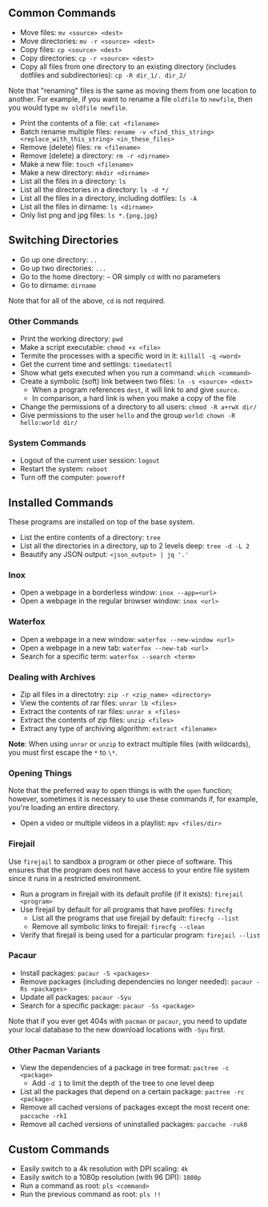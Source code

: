 ## Common Commands

- Move files: `mv <source> <dest>`
- Move directories: `mv -r <source> <dest>`
- Copy files: `cp <source> <dest>`
- Copy directories: `cp -r <source> <dest>`
- Copy all files from one directory to an existing directory (includes dotfiles and subdirectories): `cp -R dir_1/. dir_2/`

Note that "renaming" files is the same as moving them from one location to another. For example, if you want to rename a file `oldfile` to `newfile`, then you would type `mv oldfile newfile`.

- Print the contents of a file: `cat <filename>`
- Batch rename multiple files: `rename -v <find_this_string> <replace_with_this_string> <in_these_files>`
- Remove (delete) files: `rm <filename>`
- Remove (delete) a directory: `rm -r <dirname>`
- Make a new file: `touch <filename>`
- Make a new directory: `mkdir <dirname>`
- List all the files in a directory: `ls`
- List all the directories in a directory: `ls -d */`
- List all the files in a directory, including dotfiles: `ls -A`
- List all the files in dirname: `ls <dirname>`
- Only list png and jpg files: `ls *.{png,jpg}`

## Switching Directories

- Go up one directory: `..`
- Go up two directories: `...`
- Go to the home directory: `~` OR simply `cd` with no parameters
- Go to dirname: `dirname`

Note that for all of the above, `cd` is not required.

### Other Commands

- Print the working directory: `pwd`
- Make a script executable: `chmod +x <file>`
- Termite the processes with a specific word in it: `killall -q <word>`
- Get the current time and settings: `timedatectl`
- Show what gets executed when you run a command: `which <command>`
- Create a symbolic (soft) link between two files: `ln -s <source> <dest>`
    - When a program references `dest`, it will link to and give `source`.
    - In comparison, a hard link is when you make a copy of the file
- Change the permissions of a directory to all users: `chmod -R a+rwX dir/`
- Give permissions to the user `hello` and the group `world`: `chown -R hello:world dir/`

### System Commands

- Logout of the current user session: `logout`
- Restart the system: `reboot`
- Turn off the computer: `poweroff`

## Installed Commands

These programs are installed on top of the base system.

- List the entire contents of a directory: `tree`
- List all the directories in a directory, up to 2 levels deep: `tree -d -L 2`
- Beautify any JSON output: `<json_output> | jq '.'`

### Inox

- Open a webpage in a borderless window: `inox --app=<url>`
- Open a webpage in the regular browser window: `inox <url>`

### Waterfox

- Open a webpage in a new window: `waterfox --new-window <url>`
- Open a webpage in a new tab: `waterfox --new-tab <url>`
- Search for a specific term: `waterfox --search <term>`

### Dealing with Archives

- Zip all files in a directotry: `zip -r <zip_name> <directory>`
- View the contents of rar files: `unrar lb <files>`
- Extract the contents of rar files: `unrar x <files>`
- Extract the contents of zip files: `unzip <files>`
- Extract any type of archiving algorithm: `extract <filename>`

**Note**: When using `unrar` or `unzip` to extract multiple files (with wildcards), you must first escape the `*` to `\*`.

### Opening Things

Note that the preferred way to open things is with the `open` function; however, sometimes it is necessary to use these commands if, for example, you're loading an entire directory.

- Open a video or multiple videos in a playlist: `mpv <files/dir>`

### Firejail

Use `firejail` to sandbox a program or other piece of software. This ensures that the program does not have access to your entire file system since it runs in a restricted environment.

- Run a program in firejail with its default profile (if it exists): `firejail <program>`
- Use firejail by default for all programs that have profiles: `firecfg`
    - List all the programs that use firejail by default: `firecfg --list`
    - Remove all symbolic links to firejail: `firecfg --clean`
- Verify that firejail is being used for a particular program: `firejail --list`

### Pacaur

- Install packages: `pacaur -S <packages>`
- Remove packages (including dependencies no longer needed): `pacaur -Rs <packages>`
- Update all packages: `pacaur -Syu`
- Search for a specific package: `pacaur -Ss <package>`

Note that if you ever get 404s with `pacman` or `pacaur`, you need to update your local database to the new download locations with `-Syu` first.

### Other Pacman Variants

- View the dependencies of a package in tree format: `pactree -c <package>`
    - Add `-d 1` to limit the depth of the tree to one level deep
- List all the packages that depend on a certain package: `pactree -rc <package>`
- Remove all cached versions of packages except the most recent one: `paccache -rk1`
- Remove all cached versions of uninstalled packages: `paccache -ruk0`

## Custom Commands

- Easily switch to a 4k resolution with DPI scaling: `4k`
- Easily switch to a 1080p resolution (with 96 DPI): `1080p`
- Run a command as root: `pls <command>`
- Run the previous command as root: `pls !!`

